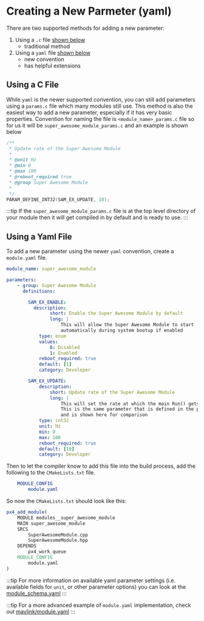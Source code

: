 # Creating a New Parmeter (yaml)

There are two supported methods for adding a new parameter:

1. Using a `.c` file [shown below](#user-content-using-a-c-file)
    - traditional method
2. Using a `yaml` file [shown below](#user-content-using-a-yaml-file)
    - new convention
    - has helpful extensions


## Using a C File

While `yaml` is the newer supported convention, you can still add parameters using a `params.c` file which many modules still use. This method is also the easiest way to add a new parameter, especially if it has very basic properties. Convention for naming the file is `<module_name>_params.c` file so for us it will be `super_awesome_module_params.c` and an example is shown below

``` c
/**
 * Update rate of the Super Awesome Module
 *
 * @unit Hz
 * @min 0
 * @max 100
 * @reboot_required true
 * @group Super Awesome Module
 *
 */
PARAM_DEFINE_INT32(SAM_EX_UPDATE, 10);
```

:::tip
If the `super_awesome_module_params.c` file is at the top level directory of your module then it will get compiled in by default and is ready to use.
:::

## Using a Yaml File

To add a new parameter using the newer `yaml` convention, create a `module.yaml` file.

``` yaml
module_name: super_awesome_module

parameters:
    - group: Super Awesome Module
      definitions:

        SAM_EX_ENABLE:
          description:
                short: Enable the Super Awesome Module by default
                long: |
                    This will allow the Super Awesome Module to start
                    automatically during system bootup if enabled
            type: enum
            values:
                0: Disabled
                1: Enabled
            reboot_required: true
            default: [1]
            category: Developer

        SAM_EX_UPDATE:
            description:
                short: Update rate of the Super Awesome Module
                long: |
                    This will set the rate at which the main Run() gets called.
                    This is the same parameter that is defined in the params.c file
                    and is shown here for comparison
            type: int32
            unit: Hz
            min: 0
            max: 100
            reboot_required: true
            default: [10]
            category: Developer

```

Then to let the compiler know to add this file into the build process, add the following to the `CMakeLists.txt` file.

``` cmake
	MODULE_CONFIG
		module.yaml
```

So now the `CMakeLists.txt` should look like this:

``` cmake
px4_add_module(
	MODULE modules__super_awesome_module
	MAIN super_awesome_module
	SRCS
		SuperAwesomeModule.cpp
		SuperAwesomeModule.hpp
	DEPENDS
		px4_work_queue
	MODULE_CONFIG
		module.yaml
)

```

:::tip
For more information on available yaml parameter settings (i.e. available fields for `unit`, or other parameter options) you can look at the [module_schema.yaml](https://github.com/PX4/PX4-Autopilot/blob/ed0d26de8ab318d10a3e016c01755ae215ea929f/validation/module_schema.yaml#L83C5-L83C5)
:::

:::tip
For a more advanced example of `module.yaml` implementation, check out [mavlink/module.yaml](https://github.com/PX4/PX4-Autopilot/blob/main/src/modules/mavlink/module.yaml)
:::
